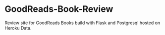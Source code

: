 # GoodReads-Book-Review
Review site for GoodReads Books build with Flask and Postgresql hosted on Heroku Data.
